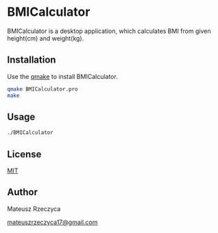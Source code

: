 # BMICalculator

BMICalculator is a desktop application, which calculates BMI from given height(cm) and weight(kg).

## Installation

Use the [qmake](https://doc.qt.io/qt-5/qmake-manual.html) to install BMICalculator.

```bash
qmake BMICalculator.pro
make
```

## Usage

```bash
./BMICalculator
```

## License
[MIT](https://choosealicense.com/licenses/mit/)

## Author

Mateusz Rzeczyca

mateuszrzeczyca17@gmail.com

